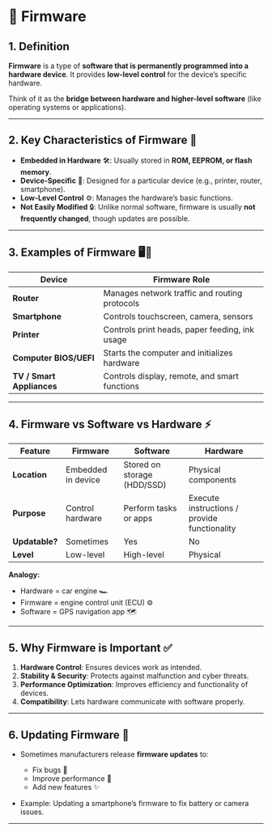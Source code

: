 

# 💾 Firmware

## 1. **Definition**

**Firmware** is a type of **software that is permanently programmed into a hardware device**. It provides **low-level control** for the device’s specific hardware.

Think of it as the **bridge between hardware and higher-level software** (like operating systems or applications).

---

## 2. **Key Characteristics of Firmware** 🔑

* **Embedded in Hardware** 🛠️: Usually stored in **ROM, EEPROM, or flash memory**.
* **Device-Specific** 🎯: Designed for a particular device (e.g., printer, router, smartphone).
* **Low-Level Control** ⚙️: Manages the hardware’s basic functions.
* **Not Easily Modified** 🔒: Unlike normal software, firmware is usually **not frequently changed**, though updates are possible.

---

## 3. **Examples of Firmware** 🖥️📱

| Device                    | Firmware Role                                  |
| ------------------------- | ---------------------------------------------- |
| **Router**                | Manages network traffic and routing protocols  |
| **Smartphone**            | Controls touchscreen, camera, sensors          |
| **Printer**               | Controls print heads, paper feeding, ink usage |
| **Computer BIOS/UEFI**    | Starts the computer and initializes hardware   |
| **TV / Smart Appliances** | Controls display, remote, and smart functions  |

---

## 4. **Firmware vs Software vs Hardware** ⚡

| Feature        | Firmware           | Software                    | Hardware                                     |
| -------------- | ------------------ | --------------------------- | -------------------------------------------- |
| **Location**   | Embedded in device | Stored on storage (HDD/SSD) | Physical components                          |
| **Purpose**    | Control hardware   | Perform tasks or apps       | Execute instructions / provide functionality |
| **Updatable?** | Sometimes          | Yes                         | No                                           |
| **Level**      | Low-level          | High-level                  | Physical                                     |

**Analogy:**

* Hardware = car engine 🏎️
* Firmware = engine control unit (ECU) ⚙️
* Software = GPS navigation app 🗺️

---

## 5. **Why Firmware is Important** ✅

1. **Hardware Control**: Ensures devices work as intended.
2. **Stability & Security**: Protects against malfunction and cyber threats.
3. **Performance Optimization**: Improves efficiency and functionality of devices.
4. **Compatibility**: Lets hardware communicate with software properly.

---

## 6. **Updating Firmware** 🔄

* Sometimes manufacturers release **firmware updates** to:

  * Fix bugs 🐞
  * Improve performance 🚀
  * Add new features ✨
* Example: Updating a smartphone’s firmware to fix battery or camera issues.

---
